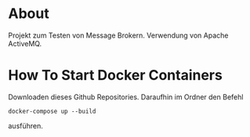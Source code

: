 # About
Projekt zum Testen von Message Brokern. Verwendung von Apache ActiveMQ.
# How To Start Docker Containers
Downloaden dieses Github Repositories. Daraufhin im Ordner den Befehl
```
docker-compose up --build
```
ausführen.